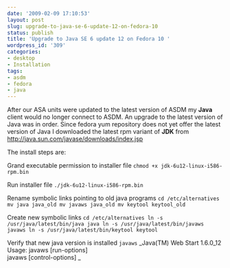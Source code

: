 ```yaml
---
date: '2009-02-09 17:10:53'
layout: post
slug: upgrade-to-java-se-6-update-12-on-fedora-10
status: publish
title: 'Upgrade to Java SE 6 update 12 on Fedora 10 '
wordpress_id: '309'
categories:
- desktop
- Installation
tags:
- asdm
- fedora
- java
---
```


After our ASA units were updated to the latest version of ASDM my **Java** client would no longer connect to ASDM. An upgrade to the latest version of Java was in order. Since fedora yum repository does not yet offer the latest version of Java I downloaded the latest rpm variant of **JDK** from http://java.sun.com/javase/downloads/index.jsp

The install steps are:

Grand executable permission to installer file
`chmod +x jdk-6u12-linux-i586-rpm.bin`

Run installer file
`./jdk-6u12-linux-i586-rpm.bin`

Rename symbolic links pointing to old java programs
`cd /etc/alternatives
mv java java_old
mv javaws java_old
mv keytool keytool_old`

Create new symbolic links
`cd /etc/alternatives
ln -s /usr/java/latest/bin/java java
ln -s /usr/java/latest/bin/javaws javaws
ln -s /usr/java/latest/bin/keytool keytool`

Verify that new java version is installed
`javaws`
_Java(TM) Web Start 1.6.0_12 
Usage: javaws [run-options] 	
      	  javaws [control-options]
_

